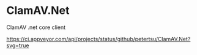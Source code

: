 # ClamAV.Net
ClamAV .net core client

https://ci.appveyor.com/api/projects/status/github/petertsu/ClamAV.Net?svg=true
